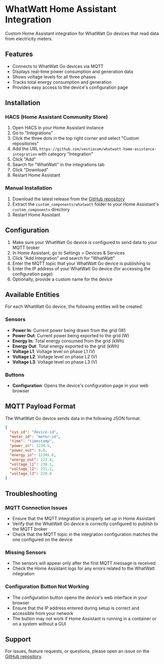 # WhatWatt Home Assistant Integration

Custom Home Assistant integration for WhatWatt Go devices that read data from electricity meters.

## Features

- Connects to WhatWatt Go devices via MQTT
- Displays real-time power consumption and generation data
- Shows voltage levels for all three phases
- Tracks total energy consumption and generation
- Provides easy access to the device's configuration page

## Installation

### HACS (Home Assistant Community Store)

1. Open HACS in your Home Assistant instance
2. Go to "Integrations"
3. Click the three dots in the top right corner and select "Custom repositories"
4. Add the URL `https://github.com/vestiacom/whatwatt-home-asistance-integration` with category "Integration"
5. Click "Add"
6. Search for "WhatWatt" in the integrations tab
7. Click "Download"
8. Restart Home Assistant

### Manual Installation

1. Download the latest release from the [GitHub repository](https://github.com/vestiacom/whatwatt-home-asistance-integration)
2. Extract the `custom_components/whatwatt` folder to your Home Assistant's `custom_components` directory
3. Restart Home Assistant

## Configuration

1. Make sure your WhatWatt Go device is configured to send data to your MQTT broker
2. In Home Assistant, go to Settings > Devices & Services
3. Click "Add Integration" and search for "WhatWatt"
4. Enter the MQTT topic that your WhatWatt Go device is publishing to
5. Enter the IP address of your WhatWatt Go device (for accessing the configuration page)
6. Optionally, provide a custom name for the device

## Available Entities

For each WhatWatt Go device, the following entities will be created:

### Sensors

- **Power In**: Current power being drawn from the grid (W)
- **Power Out**: Current power being exported to the grid (W)
- **Energy In**: Total energy consumed from the grid (kWh)
- **Energy Out**: Total energy exported to the grid (kWh)
- **Voltage L1**: Voltage level on phase L1 (V)
- **Voltage L2**: Voltage level on phase L2 (V)
- **Voltage L3**: Voltage level on phase L3 (V)

### Buttons

- **Configuration**: Opens the device's configuration page in your web browser

## MQTT Payload Format

The WhatWatt Go device sends data in the following JSON format:

```json
{
  "sys_id": "device-id",
  "meter_id": "meter-id",
  "time": "timestamp",
  "power_in": 1234.5,
  "power_out": 0.0,
  "energy_in": 12345.6,
  "energy_out": 123.4,
  "voltage_l1": 230.1,
  "voltage_l2": 231.2,
  "voltage_l3": 229.8
}
```

## Troubleshooting

### MQTT Connection Issues

- Ensure that the MQTT integration is properly set up in Home Assistant
- Verify that the WhatWatt Go device is correctly configured to publish to the MQTT broker
- Check that the MQTT topic in the integration configuration matches the one configured on the device

### Missing Sensors

- The sensors will appear only after the first MQTT message is received
- Check the Home Assistant logs for any errors related to the WhatWatt integration

### Configuration Button Not Working

- The configuration button opens the device's web interface in your browser
- Ensure that the IP address entered during setup is correct and accessible from your network
- The button may not work if Home Assistant is running in a container or on a system without a GUI

## Support

For issues, feature requests, or questions, please open an issue on the [GitHub repository](https://github.com/vestiacom/whatwatt-home-asistance-integration/issues).
